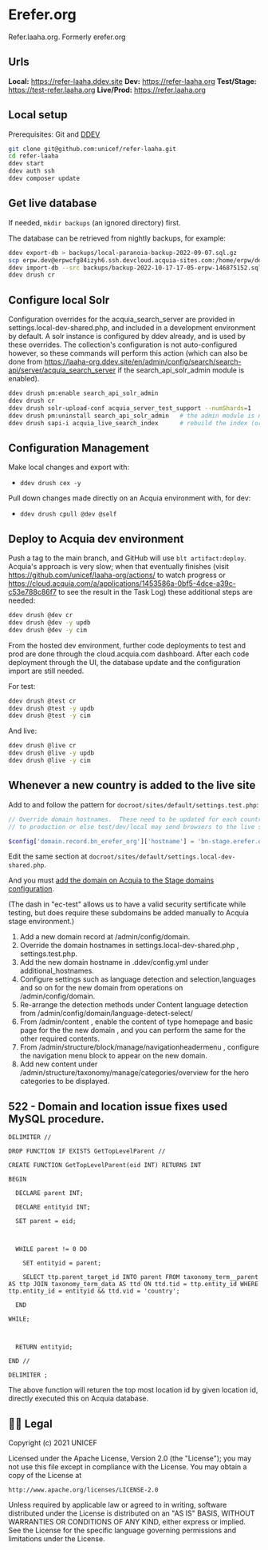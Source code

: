 # Erefer.org

Refer.laaha.org.  Formerly erefer.org

## Urls

__Local:__ https://refer-laaha.ddev.site
__Dev:__ https://refer-laaha.org
__Test/Stage:__ https://test-refer.laaha.org
__Live/Prod:__ https://refer.laaha.org


## Local setup

Prerequisites: Git and [DDEV](https://ddev.readthedocs.io/en/stable/#installation)

```bash
git clone git@github.com:unicef/refer-laaha.git
cd refer-laaha
ddev start
ddev auth ssh
ddev composer update
```

## Get live database

If needed, `mkdir backups` (an ignored directory) first.

The database can be retrieved from nightly backups, for example:

```bash
ddev export-db > backups/local-paranoia-backup-2022-09-07.sql.gz
scp erpw.dev@erpwcfg84izyh6.ssh.devcloud.acquia-sites.com:/home/erpw/dev/backups/on-demand/backup-2022-10-17-17-05-erpw-146875152.sql.gz backups/
ddev import-db --src backups/backup-2022-10-17-17-05-erpw-146875152.sql.gz
ddev drush cr
```

## Configure local Solr

Configuration overrides for the acquia_search_server are provided in settings.local-dev-shared.php, and included in a development environment by default. A solr instance is configured by ddev already, and is used by these overrides. The collection's configuration is not auto-configured however, so these commands will perform this action (which can also be done from https://laaha-org.ddev.site/en/admin/config/search/search-api/server/acquia_search_server if the search_api_solr_admin module is enabled).

```bash
ddev drush pm:enable search_api_solr_admin
ddev drush cr
ddev drush solr-upload-conf acquia_server_test_support --numShards=1
ddev drush pm:uninstall search_api_solr_admin   # the admin module is not needed for normal use
ddev drush sapi-i acquia_live_search_index      # rebuild the index (or just use UI)
```

## Configuration Management

Make local changes and export with:

- `ddev drush cex -y`

Pull down changes made directly on an Acquia environment with, for dev:

- `ddev drush cpull @dev @self`

## Deploy to Acquia dev environment

Push a tag to the main branch, and GitHub will use `blt artifact:deploy`.  Acquia's approach is very slow; when that eventually finishes (visit https://github.com/unicef/laaha-org/actions/ to watch progress or https://cloud.acquia.com/a/applications/1453586a-0bf5-4dce-a39c-c53e788c86f7 to see the result in the Task Log) these additional steps are needed:

```bash
ddev drush @dev cr
ddev drush @dev -y updb
ddev drush @dev -y cim
```

From the hosted dev environment, further code deployments to test and prod are done through the cloud.acquia.com dashboard.  After each code deployment through the UI, the database update and the configuration import are still needed.


For test:

```bash
ddev drush @test cr
ddev drush @test -y updb
ddev drush @test -y cim
```

And live:

```bash
ddev drush @live cr
ddev drush @live -y updb
ddev drush @live -y cim
```
## Whenever a new country is added to the live site

Add to and follow the pattern for `docroot/sites/default/settings.test.php`:

```php
// Override domain hostnames.  These need to be updated for each country added
// to production or else test/dev/local may send browsers to the live site.

$config['domain.record.bn_erefer_org']['hostname'] = 'bn-stage.erefer.org';
```

Edit the same section at `docroot/sites/default/settings.local-dev-shared.php`.

And you must [add the domain on Acquia to the Stage domains configuration](https://cloud.acquia.com/a/environments/325121-249931c2-c947-4980-b6e4-953c4206177c/domain-management/domains).

(The dash in "ec-test" allows us to have a valid security sertificate while testing,
but does require these subdomains be added manually to Acquia stage environment.)

1) Add a new domain record at /admin/config/domain.
2) Override the domain hostnames in settings.local-dev-shared.php , settings.test.php.
3) Add the new domain hostname in .ddev/config.yml under additional_hostnames.
4) Configure settings such as language detection and selection,languages and so on for the new domain from operations on /admin/config/domain.
5) Re-arrange the detection methods under Content language detection from /admin/config/domain/language-detect-select/<new domain>
6) From /admin/content , enable the content of type homepage and basic page for the the new domain , and you can perform the same for the other required contents.
7) From /admin/structure/block/manage/navigationheadermenu , configure the navigation menu block to appear on the new domain.
8) Add new content under /admin/structure/taxonomy/manage/categories/overview for the hero categories to be displayed.


## 522 - Domain and location issue fixes used MySQL procedure.

```
DELIMITER //

DROP FUNCTION IF EXISTS GetTopLevelParent //

CREATE FUNCTION GetTopLevelParent(eid INT) RETURNS INT

BEGIN

  DECLARE parent INT;

  DECLARE entityid INT;

  SET parent = eid;

  

  WHILE parent != 0 DO

    SET entityid = parent;

    SELECT ttp.parent_target_id INTO parent FROM taxonomy_term__parent AS ttp JOIN taxonomy_term_data AS ttd ON ttd.tid = ttp.entity_id WHERE ttp.entity_id = entityid && ttd.vid = 'country';

  END 

WHILE;

  

  RETURN entityid;

END //

DELIMITER ;
```
The above function will returen the top most location id by given location id, directly executed this on Acquia database.


## :judge: Legal

Copyright (c) 2021 UNICEF

Licensed under the Apache License, Version 2.0 (the "License");
you may not use this file except in compliance with the License.
You may obtain a copy of the License at

    http://www.apache.org/licenses/LICENSE-2.0

Unless required by applicable law or agreed to in writing, software
distributed under the License is distributed on an "AS IS" BASIS,
WITHOUT WARRANTIES OR CONDITIONS OF ANY KIND, either express or implied.
See the License for the specific language governing permissions and
limitations under the License.
